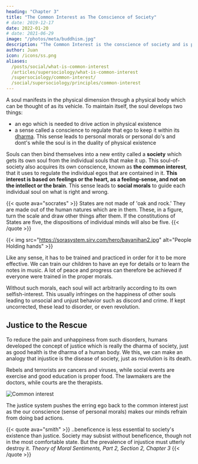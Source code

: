 ```yaml
---
heading: "Chapter 3"
title: "The Common Interest as The Conscience of Society"
# date: 2019-12-17
date: 2022-01-20
# date: 2021-06-29
image: "/photos/meta/buddhism.jpg"
description: "The Common Interest is the conscience of society and is part of bhagavad dharma (human dharma)"
author: Juan
icon: /icons/ss.png
aliases:
  /posts/social/what-is-common-interest
  /articles/supersociology/what-is-common-interest
  /supersociology/common-interest/
  /social/supersociology/principles/common-interest
---
```



A soul manifests in the physical dimension through a physical body which can be thought of as its vehicle. To maintain itself, the soul develops two things: 

- an ego which is needed to drive action in physical existence
- a sense called a conscience to regulate that ego to keep it within its [dharma](/pantrynomics/invisible-hand-of-tao). This sense leads to personal morals or personal do's and dont's while the soul is in the duality of physical existence

Souls can then bind themselves into a new entity called a **society** which gets its own soul from the individual souls that make it up. This soul-of-society also acquires its own conscience, known as **the common interest**, that it uses to regulate the individual egos that are contained in it. **This interest is based on feelings or the heart, as a feeling-sense, and not on the intellect or the brain**. This sense leads to **social morals** to guide each individual soul on what is right and wrong. 


{{< quote ava="socrates" >}}
States are not made of 'oak and rock.' They are made out of the human natures which are in them. These, in a figure, turn the scale and draw other things after them. If the constitutions of States are five, the dispositions of individual minds will also be five.
{{< /quote >}}


{{< img src="https://sorasystem.sirv.com/hero/bayanihan2.jpg" alt="People Holding hands" >}}


Like any sense, it has to be trained and practiced in order for it to be more effective. We can train our children to have an eye for details or to learn the notes in music. A lot of peace and progress can therefore be achieved if everyone were trained in the proper morals.

Without such morals, each soul will act arbitrarily according to its own selfish-interest. This usually infringes on the happiness of other souls leading to unsocial and unjust behavior such as discord and crime. If kept uncorrected, these lead to disorder, or even revolution.



## Justice to the Rescue 

To reduce the pain and unhappiness from such disorders, humans developed the concept of justice which is really the dharma of society, just as good health is the dharma of a human body. We this, we can make an analogy that injustice is the disease of society, just as revolution is its death. 

Rebels and terrorists are cancers and viruses, while social events are exercise and good education is proper food. The lawmakers are the doctors, while courts are the therapists.

![Common interest](https://sorasystem.sirv.com/graphics/common.png)

The justice system pushes the erring ego back to the common interest just as the our conscience (sense of personal morals) makes our minds refrain from doing bad actions.


{{< quote ava="smith" >}}
..beneficence is less essential to society's existence than justice. Society may subsist without beneficence, though not in the most comfortable state. But the prevalence of injustice must utterly destroy it.
<cite>Theory of Moral Sentiments, Part 2, Section 2, Chapter 3</cite>
{{< /quote >}}

